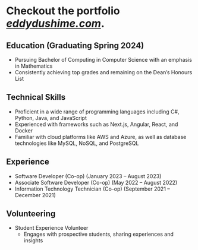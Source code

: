 # Checkout the portfolio *[eddydushime.com](https://eddydushime.com)*.

## Education (Graduating Spring 2024)
- Pursuing Bachelor of Computing in Computer Science with an emphasis in Mathematics
- Consistently achieving top grades and remaining on the Dean’s Honours List

## Technical Skills
- Proficient in a wide range of programming languages including C#, Python, Java, and JavaScript
- Experienced with frameworks such as Next.js, Angular, React, and Docker
- Familiar with cloud platforms like AWS and Azure, as well as database technologies like MySQL, NoSQL, and PostgreSQL

## Experience
- Software Developer (Co-op) (January 2023 – August 2023)
- Associate Software Developer (Co-op) (May 2022 – August 2022)
- Information Technology Technician (Co-op) (September 2021 – December 2021)

## Volunteering
- Student Experience Volunteer
  - Engages with prospective students, sharing experiences and insights

<!---
Edddush/Edddush is a ✨ special ✨ repository because its `README.md` (this file) appears on your GitHub profile.
You can click the Preview link to take a look at your changes.
--->
